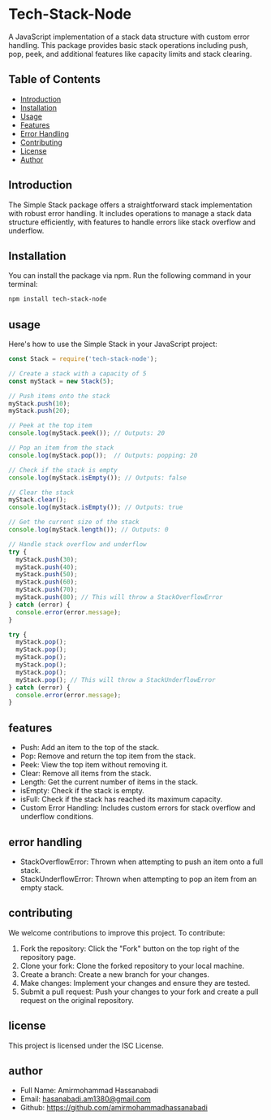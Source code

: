 # Tech-Stack-Node

A JavaScript implementation of a stack data structure with custom error handling. This package provides basic stack operations including push, pop, peek, and additional features like capacity limits and stack clearing.

## Table of Contents

- [Introduction](#introduction)
- [Installation](#installation)
- [Usage](#usage)
- [Features](#features)
- [Error Handling](#error-handling)
- [Contributing](#contributing)
- [License](#license)
- [Author](#author)

## Introduction

The Simple Stack package offers a straightforward stack implementation with robust error handling. It includes operations to manage a stack data structure efficiently, with features to handle errors like stack overflow and underflow.

## Installation

You can install the package via npm. Run the following command in your terminal:

```bash
npm install tech-stack-node
```

## usage
Here's how to use the Simple Stack in your JavaScript project:
```javascript
const Stack = require('tech-stack-node');

// Create a stack with a capacity of 5
const myStack = new Stack(5);

// Push items onto the stack
myStack.push(10);
myStack.push(20);

// Peek at the top item
console.log(myStack.peek()); // Outputs: 20

// Pop an item from the stack
console.log(myStack.pop());  // Outputs: popping: 20

// Check if the stack is empty
console.log(myStack.isEmpty()); // Outputs: false

// Clear the stack
myStack.clear();
console.log(myStack.isEmpty()); // Outputs: true

// Get the current size of the stack
console.log(myStack.length()); // Outputs: 0

// Handle stack overflow and underflow
try {
  myStack.push(30);
  myStack.push(40);
  myStack.push(50);
  myStack.push(60);
  myStack.push(70);
  myStack.push(80); // This will throw a StackOverflowError
} catch (error) {
  console.error(error.message);
}

try {
  myStack.pop();
  myStack.pop();
  myStack.pop();
  myStack.pop();
  myStack.pop();
  myStack.pop(); // This will throw a StackUnderflowError
} catch (error) {
  console.error(error.message);
}
```

## features

- Push: Add an item to the top of the stack.
- Pop: Remove and return the top item from the stack.
- Peek: View the top item without removing it.
- Clear: Remove all items from the stack.
- Length: Get the current number of items in the stack.
- isEmpty: Check if the stack is empty.
- isFull: Check if the stack has reached its maximum capacity.
- Custom Error Handling: Includes custom errors for stack overflow and underflow conditions.

## error handling

- StackOverflowError: Thrown when attempting to push an item onto a full stack.
- StackUnderflowError: Thrown when attempting to pop an item from an empty stack.

## contributing

We welcome contributions to improve this project. To contribute:

1. Fork the repository: Click the "Fork" button on the top right of the repository page.
2. Clone your fork: Clone the forked repository to your local machine.
3. Create a branch: Create a new branch for your changes.
4. Make changes: Implement your changes and ensure they are tested.
5. Submit a pull request: Push your changes to your fork and create a pull request on the original repository.

## license
This project is licensed under the ISC License.

## author
- Full Name: Amirmohammad Hassanabadi
- Email: hasanabadi.am1380@gmail.com
- Github: https://github.com/amirmohammadhassanabadi